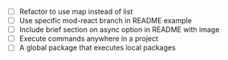 - [ ] Refactor to use map instead of list
- [ ] Use specific mod-react branch in README example
- [ ] Include brief section on async option in README with image
- [ ] Execute commands anywhere in a project
- [ ] A global package that executes local packages
